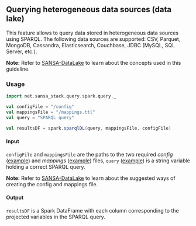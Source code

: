 ## Querying heterogeneous data sources (data lake)

This feature allows to query data stored in heterogeneous data sources using SPARQL. The following data sources are supported: CSV, Parquet, MongoDB, Cassandra, Elasticsearch, Couchbase, JDBC (MySQL, SQL Server, etc.).

**Note:** Refer to [SANSA-DataLake](https://github.com/SANSA-Stack/SANSA-DataLake) to learn about the concepts used in this guideline.

### Usage

```scala
import net.sansa_stack.query.spark.query._

val configFile = "/config"
val mappingsFile = "/mappings.ttl"
val query = "SPARQL query"

val resultsDF = spark.sparqlDL(query, mappingsFile, configFile)
```

#### Input
`configFile` and `mappingsFile` are the paths to the two required _config_ ([example](https://github.com/SANSA-Stack/SANSA-Query/blob/master/sansa-query-spark/src/main/resources/config)) and _mappings_ ([example](https://github.com/SANSA-Stack/SANSA-Query/blob/master/sansa-query-spark/src/main/resources/mappings.ttl)) files, `query` ([example](https://github.com/SANSA-Stack/SANSA-Query/blob/master/sansa-query-spark/src/main/resources/queries/Q1.sparql)) is a string variable holding a correct SPARQL query.

**Note:** Refer to [SANSA-DataLake](https://github.com/SANSA-Stack/SANSA-DataLake) to learn about the suggested ways of creating the config and mappings file.

#### Output
`resultsDF` is a Spark DataFrame with each column corresponding to the projected variables in the SPARQL query.
